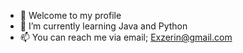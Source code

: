 - 👋 Welcome to my profile
- 🌱 I’m currently learning Java and Python
- 📫 You can reach me via email; Exzerin@gmail.com

<!---
Exzerin/Exzerin is a ✨ special ✨ repository because its `README.md` (this file) appears on your GitHub profile.
You can click the Preview link to take a look at your changes.
--->
